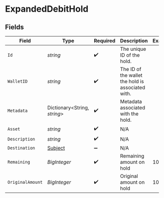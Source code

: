 # ExpandedDebitHold


## Fields

| Field                                             | Type                                              | Required                                          | Description                                       | Example                                           |
| ------------------------------------------------- | ------------------------------------------------- | ------------------------------------------------- | ------------------------------------------------- | ------------------------------------------------- |
| `Id`                                              | *string*                                          | :heavy_check_mark:                                | The unique ID of the hold.                        |                                                   |
| `WalletID`                                        | *string*                                          | :heavy_check_mark:                                | The ID of the wallet the hold is associated with. |                                                   |
| `Metadata`                                        | Dictionary<String, *string*>                      | :heavy_check_mark:                                | Metadata associated with the hold.                |                                                   |
| `Asset`                                           | *string*                                          | :heavy_check_mark:                                | N/A                                               |                                                   |
| `Description`                                     | *string*                                          | :heavy_check_mark:                                | N/A                                               |                                                   |
| `Destination`                                     | [Subject](../../Models/Components/Subject.md)     | :heavy_minus_sign:                                | N/A                                               |                                                   |
| `Remaining`                                       | *BigInteger*                                      | :heavy_check_mark:                                | Remaining amount on hold                          | 10                                                |
| `OriginalAmount`                                  | *BigInteger*                                      | :heavy_check_mark:                                | Original amount on hold                           | 100                                               |